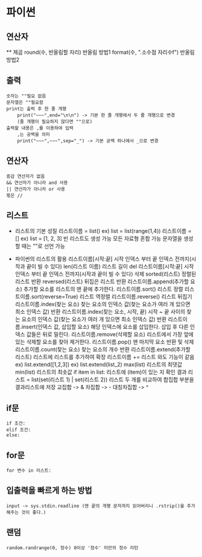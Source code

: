 # 파이썬

## 연산자

**            제곱
round(수, 반올림할 자리)            반올림 방법1
format(수, ".소수점 자리수f")       반올림 방법2

## 출력

    숫자는 ""필요 없음
    문자열은 ""필요함
    print는 출력 후 한 줄 개행
        print("~~~",end="\n\n") -> 기본 한 줄 개행에서 두 줄 개행으로 변경
        (줄 개행이 필요하지 않다면 ""으로)
    출력할 내용은 ,를 이용하여 입력
        ,는 공백을 의미
        print("~~~",~~~",sep="_") -> 기본 공백 하나에서 _으로 변경

## 연산자

    증감 연산자가 없음
    && 연산자가 아니라 and 사용
    || 연산자가 아니라 or 사용
    몫은 //

## 리스트

* 리스트의 기본 성질
    리스트이름 = list()
        ex) list = list(range(1,4))
    리스트이름 = []
        ex) list = [1, 2, 3]
    빈 리스트도 생성 가능
    모든 자료형 혼합 가능
    문자열을 생성할 때는 ""로 선언 가능

* 파이썬의 리스트의 활용
    리스트이름[시작:끝]
        시작 인덱스 부터 끝 인덱스 전까지(시작과 끝이 빌 수 있다)
    len(리스트 이름)
        리스트 길이
    del 리스트이름[시작:끝]
        시작 인덱스 부터 끝 인덱스 전까지(시작과 끝이 빌 수 있다) 삭제
    sorted(리스트)
        정렬된 리스트 반환
    reversed(리스트)
        뒤집은 리스트 반환
    리스트이름.append(추가할 요소)
        추가할 요소를 리스트의 맨 끝에 추가한다.
    리스트이름.sort()
        리스트 정렬
    리스트이름.sort(reverse=True)
        리스트 역정렬
    리스트이름.reverse()
        리스트 뒤집기
    리스트이름.index(찾는 요소)
        찾는 요소의 인덱스 값(찾는 요소가 여러 개 있으면 최소 인덱스 값) 반환
    리스트이름.index(찾는 요소, 시작, 끝)
        시작 ~ 끝 사이의 찾는 요소의 인덱스 값(찾는 요소가 여러 개 있으면 최소 인덱스 값) 반환
    리스트이름.insert(인덱스 값, 삽입할 요소)
        해당 인덱스에 요소를 삽입한다. 삽입 후 다른 인덱스 값들은 뒤로 밀린다.
    리스트이름.remove(삭제할 요소)
        리스트에서 가장 앞에 있는 삭제할 요소를 찾아 제거한다.
    리스트이름.pop()
        맨 마지막 요소 반환 및 삭제
    리스트이름.count(찾는 요소)
        찾는 요소의 개수 반환
    리스트이름.extend(추가할 리스트)
        리스트에 리스트를 추가하여 확장
        리스트이름 += 리스트   와도 기능이 같음
        ex) list.extend([1,2,3])
        ex) list.extend(list_2)
    max(list)
        리스트의 최댓값
    min(list)
        리스트의 최솟값
    if item in list:
        리스트에 (item)이 있는 지 확인
    결과 리스트 = list(set(리스트 1) | set(리스트 2))
        리스트 두 개를 비교하여 합집합 부분을 결과리스트애 저장
        교집합 -> &     차집합 -> -     대칭차집합 -> ^

## if문

    if 조건:
    elif 조건:
    else:

## for문

    for 변수 in 리스트:

## 입출력을 빠르게 하는 방법

    input -> sys.stdin.readline (맨 끝의 개행 문자까지 읽어버리니 .rstrip()을 추가해주는 것이 좋다.)

## 랜덤

    random.randrange(0, 정수) 0이상 '정수' 미만의 정수 리턴